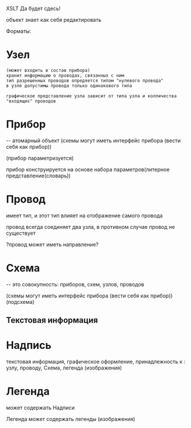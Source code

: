 XSLT Да будет сдесь!

объект знает как себя редактировать

Форматы:

Узел
==
    (может входить в состав прибора)
    хранит информацию о проводах, связанных с ним
    тип разрешенных проводов опредяется типом "нулевого провода"
    в узле допустимы провода только одинакового типа

    графическое представление узла зависит от типа узла и колличества
    "входящих" проводов

Прибор
==
 -- атомарный объект (схемы могут иметь интерфейс прибора (вести себя
 как прибор))

(прибор параметризуется)
 
 прибор конструируется на основе набора параметров(литерное
 представление(словарь))
 

Провод
==
имеет тип, и этот тип влияет на отображение самого провода

провод всегда соединяет два узла, в противном случае провод не существует

?провод может иметь направление?

Схема
==
--
это совокупность: приборов, схем, узлов, проводов

(схемы могут иметь интерфейс прибора (вести себя
 как прибор)) (подсхема)


Текстовая информация
--
Надпись
==
текстовая информация, графическое оформление, принадлежность к :
узлу, проводу, Схема, легенда
(изображения)

Легенда
==

может содержать Надписи

Легенда может содержать легенды
(изображения)

